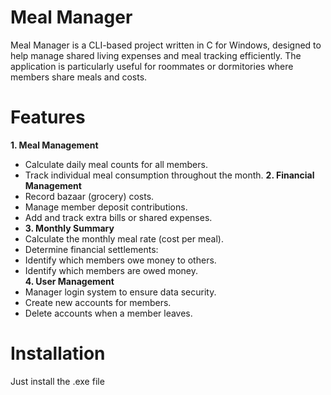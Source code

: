 # Meal Manager
Meal Manager is a CLI-based project written in C for Windows, designed to help manage shared living expenses and meal tracking efficiently. The application is particularly useful for roommates or dormitories where members share meals and costs.

# Features
**1. Meal Management**  
- Calculate daily meal counts for all members.  
- Track individual meal consumption throughout the month.
**2. Financial Management**
- Record bazaar (grocery) costs.  
- Manage member deposit contributions.  
- Add and track extra bills or shared expenses.
- **3. Monthly Summary**  
- Calculate the monthly meal rate (cost per meal).  
- Determine financial settlements:  
- Identify which members owe money to others.  
- Identify which members are owed money.    
**4. User Management**
- Manager login system to ensure data security.  
- Create new accounts for members.  
- Delete accounts when a member leaves.  
# Installation
Just install the .exe file

